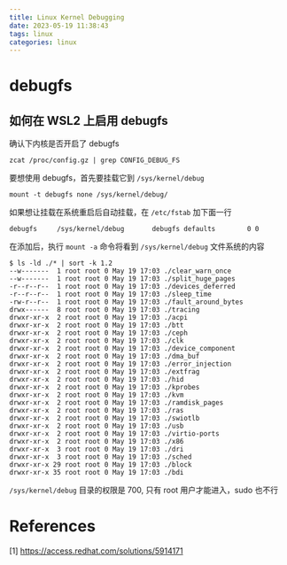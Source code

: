 ```yaml
---
title: Linux Kernel Debugging
date: 2023-05-19 11:38:43
tags: linux
categories: linux
---
```


# debugfs

## 如何在 WSL2 上启用 debugfs

确认下内核是否开启了 debugfs

```
zcat /proc/config.gz | grep CONFIG_DEBUG_FS
```

要想使用 debugfs，首先要挂载它到 `/sys/kernel/debug`

```
mount -t debugfs none /sys/kernel/debug/
```

如果想让挂载在系统重启后自动挂载，在 `/etc/fstab` 加下面一行

```
debugfs     /sys/kernel/debug       debugfs defaults        0 0
```

在添加后，执行 `mount -a` 命令将看到 `/sys/kernel/debug` 文件系统的内容

```
$ ls -ld ./* | sort -k 1.2
--w-------  1 root root 0 May 19 17:03 ./clear_warn_once
--w-------  1 root root 0 May 19 17:03 ./split_huge_pages
-r--r--r--  1 root root 0 May 19 17:03 ./devices_deferred
-r--r--r--  1 root root 0 May 19 17:03 ./sleep_time
-rw-r--r--  1 root root 0 May 19 17:03 ./fault_around_bytes
drwx------  8 root root 0 May 19 17:03 ./tracing
drwxr-xr-x  2 root root 0 May 19 17:03 ./acpi
drwxr-xr-x  2 root root 0 May 19 17:03 ./btt
drwxr-xr-x  2 root root 0 May 19 17:03 ./ceph
drwxr-xr-x  2 root root 0 May 19 17:03 ./clk
drwxr-xr-x  2 root root 0 May 19 17:03 ./device_component
drwxr-xr-x  2 root root 0 May 19 17:03 ./dma_buf
drwxr-xr-x  2 root root 0 May 19 17:03 ./error_injection
drwxr-xr-x  2 root root 0 May 19 17:03 ./extfrag
drwxr-xr-x  2 root root 0 May 19 17:03 ./hid
drwxr-xr-x  2 root root 0 May 19 17:03 ./kprobes
drwxr-xr-x  2 root root 0 May 19 17:03 ./kvm
drwxr-xr-x  2 root root 0 May 19 17:03 ./ramdisk_pages
drwxr-xr-x  2 root root 0 May 19 17:03 ./ras
drwxr-xr-x  2 root root 0 May 19 17:03 ./swiotlb
drwxr-xr-x  2 root root 0 May 19 17:03 ./usb
drwxr-xr-x  2 root root 0 May 19 17:03 ./virtio-ports
drwxr-xr-x  2 root root 0 May 19 17:03 ./x86
drwxr-xr-x  3 root root 0 May 19 17:03 ./dri
drwxr-xr-x  3 root root 0 May 19 17:03 ./sched
drwxr-xr-x 29 root root 0 May 19 17:03 ./block
drwxr-xr-x 35 root root 0 May 19 17:03 ./bdi
```

`/sys/kernel/debug` 目录的权限是 700, 只有 root 用户才能进入，sudo 也不行

# References

[1] https://access.redhat.com/solutions/5914171

